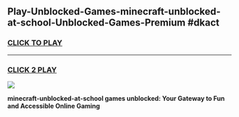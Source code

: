 
## Play-Unblocked-Games-minecraft-unblocked-at-school-Unblocked-Games-Premium #dkact
<h3>
<a href="https://premium.freeplayer.one?title=minecraft-unblocked-at-school&ref=12M">CLICK TO PLAY</a></h3>
<hr>

<h3>
<a href="https://premium.freeplayer.one?title=minecraft-unblocked-at-school&ref=12M">CLICK 2 PLAY</a>
  
</h3>

<a href="https://premium.freeplayer.one?title=minecraft-unblocked-at-school&ref=12M"><img src="https://clearcache.store/games.png"></a>


**minecraft-unblocked-at-school games unblocked: Your Gateway to Fun and Accessible Online Gaming**
